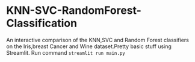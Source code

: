 # KNN-SVC-RandomForest-Classification

An interactive comparison of the KNN,SVC and Random Forest classifiers on the Iris,breast Cancer and Wine dataset.Pretty basic stuff using Streamlit.
Run command ```streamlit run main.py ```
